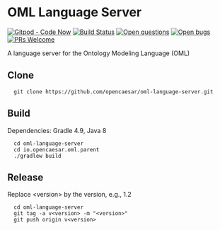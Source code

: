 # OML Language Server 

[![Gitpod - Code Now](https://img.shields.io/badge/Gitpod-code%20now-blue.svg?longCache=true)](https://gitpod.io#https://github.com/opencaesar/oml-language-server)
[![Build Status](https://travis-ci.org/opencaesar/oml-language-server.svg?branch=master)](https://travis-ci.org/opencaesar/oml-language-server)
[![Open questions](https://img.shields.io/badge/Open-questions-lightgrey.svg?style=flat-curved)](https://github.com/opencaesar/oml-language-server/labels/question)
[![Open bugs](https://img.shields.io/badge/Open-bugs-red.svg?style=flat-curved)](https://github.com/opencaesar/oml-language-server/labels/bug)
[![PRs Welcome](https://img.shields.io/badge/PRs-welcome-yellowgreen.svg?style=flat-curved)](https://github.com/opencaesar/oml-language-server/labels/help%20wanted)

A language server for the Ontology Modeling Language (OML)

## Clone
```
  git clone https://github.com/opencaesar/oml-language-server.git
```

## Build

Dependencies: Gradle 4.9, Java 8
```
  cd oml-language-server
  cd io.opencaesar.oml.parent
  ./gradlew build
```

## Release

Replace \<version\> by the version, e.g., 1.2
```
  cd oml-language-server
  git tag -a v<version> -m "<version>"
  git push origin v<version>
```

